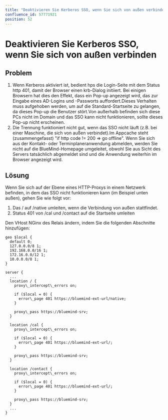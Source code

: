 ```yaml
---
title: "Deaktivieren Sie Kerberos SSO, wenn Sie sich von außen verbinden"
confluence_id: 57771921
position: 52
---
```

# Deaktivieren Sie Kerberos SSO, wenn Sie sich von außen verbinden


## Problem

1. Wenn Kerberos aktiviert ist, bedient hps die Login-Seite mit dem Status http 401, damit der Browser einen krb-Dialog initiiert. Bei einigen Browsern hat dies den Effekt, dass ein Pop-up angezeigt wird, das zur Eingabe eines AD-Logins und -Passworts auffordert.Dieses Verhalten muss aufgehoben werden, um auf die Standard-Startseite zu gelangen, da dieses Pop-up die Benutzer stört.Von außerhalb befinden sich diese PCs nicht im Domain und das SSO kann nicht funktionieren, sollte dieses Pop-up nicht erscheinen.
2. Die Trennung funktioniert nicht gut, wenn das SSO nicht läuft (z.B. bei einer Maschine, die sich von außen verbindet).Im Appcache steht (zusammengefasst) "if http code != 200 => go offline". Wenn Sie sich aus der Kontakt- oder Terminplaneranwendung abmelden, werden Sie nicht auf die BlueMind-Homepage umgeleitet, obwohl Sie aus Sicht des Servers tatsächlich abgemeldet sind und die Anwendung weiterhin im Browser angezeigt wird.


## Lösung

Wenn Sie sich auf der Ebene eines HTTP-Proxys in einem Netzwerk befinden, in dem das SSO nicht funktionieren kann (im Beispiel unten außen), gehen Sie wie folgt vor:

1. Das / auf /native umleiten, wenn die Verbindung von außen stattfindet.
2. Status 401 von /cal und /contact auf die Startseite umleiten


Den VHost NGinx des Relais ändern, indem Sie die folgenden Abschnitte hinzufügen:


```
geo $local {
  default 0;
  127.0.0.0/8 1;
  192.168.0.0/16 1;
  172.16.0.0/12 1;
  10.0.0.0/8 1;
}

server {
  ...
  location / {
    proxy\_intercept\_errors on;

    if ($local = 0) {
      error\_page 401 https://bluemind-ext-url/native;
    }

    proxy\_pass https://bluemind-srv;
  }

  location /cal {
    proxy\_intercept\_errors on;

    if ($local = 0) {
      error\_page 401 https://bluemind-ext-url/;
    }

    proxy\_pass https://bluemind-srv;
  }

  location /contact {
    proxy\_intercept\_errors on;

    if ($local = 0) {
      error\_page 401 https://bluemind-ext-url/;
    }

    proxy\_pass https://bluemind-srv;
  }
  ...
}
```


